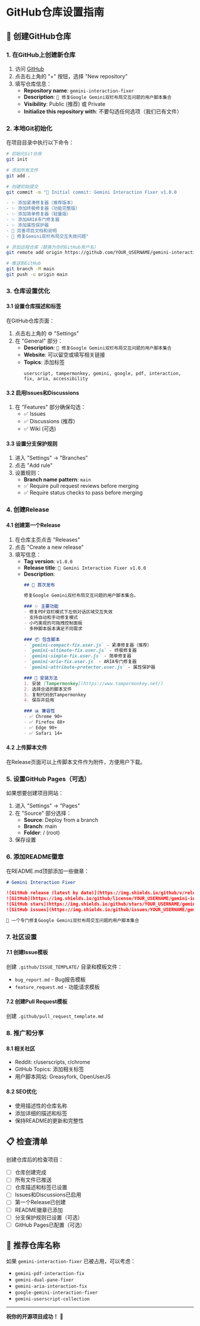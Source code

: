 # GitHub仓库设置指南

## 🚀 创建GitHub仓库

### 1. 在GitHub上创建新仓库

1. 访问 [GitHub](https://github.com)
2. 点击右上角的 "+" 按钮，选择 "New repository"
3. 填写仓库信息：
   - **Repository name**: `gemini-interaction-fixer`
   - **Description**: `🔧 修复Google Gemini双栏布局交互问题的用户脚本集合`
   - **Visibility**: Public (推荐) 或 Private
   - **Initialize this repository with**: 不要勾选任何选项（我们已有文件）

### 2. 本地Git初始化

在项目目录中执行以下命令：

```bash
# 初始化Git仓库
git init

# 添加所有文件
git add .

# 创建初始提交
git commit -m "🎉 Initial commit: Gemini Interaction Fixer v1.0.0

- ✨ 添加紧凑修复器（推荐版本）
- ✨ 添加终极修复器（功能完整版）
- ✨ 添加简单修复器（轻量版）
- ✨ 添加ARIA专门修复器
- ✨ 添加属性保护器
- 📝 完善项目文档和说明
- 🔧 修复Gemini双栏布局交互失效问题"

# 添加远程仓库（替换为你的GitHub用户名）
git remote add origin https://github.com/YOUR_USERNAME/gemini-interaction-fixer.git

# 推送到GitHub
git branch -M main
git push -u origin main
```

### 3. 仓库设置优化

#### 3.1 设置仓库描述和标签
在GitHub仓库页面：
1. 点击右上角的 ⚙️ "Settings"
2. 在 "General" 部分：
   - **Description**: `🔧 修复Google Gemini双栏布局交互问题的用户脚本集合`
   - **Website**: 可以留空或填写相关链接
   - **Topics**: 添加标签
     ```
     userscript, tampermonkey, gemini, google, pdf, interaction, fix, aria, accessibility
     ```

#### 3.2 启用Issues和Discussions
1. 在 "Features" 部分确保勾选：
   - ✅ Issues
   - ✅ Discussions (推荐)
   - ✅ Wiki (可选)

#### 3.3 设置分支保护规则
1. 进入 "Settings" → "Branches"
2. 点击 "Add rule"
3. 设置规则：
   - **Branch name pattern**: `main`
   - ✅ Require pull request reviews before merging
   - ✅ Require status checks to pass before merging

### 4. 创建Release

#### 4.1 创建第一个Release
1. 在仓库主页点击 "Releases"
2. 点击 "Create a new release"
3. 填写信息：
   - **Tag version**: `v1.0.0`
   - **Release title**: `🎉 Gemini Interaction Fixer v1.0.0`
   - **Description**:
     ```markdown
     ## 🚀 首次发布

     修复Google Gemini双栏布局交互问题的用户脚本集合。

     ### ✨ 主要功能
     - 修复PDF双栏模式下左侧对话区域交互失效
     - 支持自动和手动修复模式
     - 小巧美观的可拖拽控制面板
     - 多种脚本版本满足不同需求

     ### 📦 包含脚本
     - `gemini-compact-fix.user.js` - 紧凑修复器（推荐）
     - `gemini-ultimate-fix.user.js` - 终极修复器
     - `gemini-simple-fix.user.js` - 简单修复器
     - `gemini-aria-fix.user.js` - ARIA专门修复器
     - `gemini-attribute-protector.user.js` - 属性保护器

     ### 🔧 安装方法
     1. 安装 [Tampermonkey](https://www.tampermonkey.net/)
     2. 选择合适的脚本文件
     3. 复制代码到Tampermonkey
     4. 保存并启用

     ### 📊 兼容性
     - ✅ Chrome 90+
     - ✅ Firefox 88+
     - ✅ Edge 90+
     - ✅ Safari 14+
     ```

#### 4.2 上传脚本文件
在Release页面可以上传脚本文件作为附件，方便用户下载。

### 5. 设置GitHub Pages（可选）

如果想要创建项目网站：

1. 进入 "Settings" → "Pages"
2. 在 "Source" 部分选择：
   - **Source**: Deploy from a branch
   - **Branch**: main
   - **Folder**: / (root)
3. 保存设置

### 6. 添加README徽章

在README.md顶部添加一些徽章：

```markdown
# Gemini Interaction Fixer

![GitHub release (latest by date)](https://img.shields.io/github/v/release/YOUR_USERNAME/gemini-interaction-fixer)
![GitHub](https://img.shields.io/github/license/YOUR_USERNAME/gemini-interaction-fixer)
![GitHub stars](https://img.shields.io/github/stars/YOUR_USERNAME/gemini-interaction-fixer)
![GitHub issues](https://img.shields.io/github/issues/YOUR_USERNAME/gemini-interaction-fixer)

🔧 一个专门修复Google Gemini双栏布局交互问题的用户脚本集合
```

### 7. 社区设置

#### 7.1 创建Issue模板
创建 `.github/ISSUE_TEMPLATE/` 目录和模板文件：

- `bug_report.md` - Bug报告模板
- `feature_request.md` - 功能请求模板

#### 7.2 创建Pull Request模板
创建 `.github/pull_request_template.md`

### 8. 推广和分享

#### 8.1 相关社区
- Reddit: r/userscripts, r/chrome
- GitHub Topics: 添加相关标签
- 用户脚本网站: Greasyfork, OpenUserJS

#### 8.2 SEO优化
- 使用描述性的仓库名称
- 添加详细的描述和标签
- 保持README的更新和完整性

## 📋 检查清单

创建仓库后的检查项目：

- [ ] 仓库创建完成
- [ ] 所有文件已推送
- [ ] 仓库描述和标签已设置
- [ ] Issues和Discussions已启用
- [ ] 第一个Release已创建
- [ ] README徽章已添加
- [ ] 分支保护规则已设置（可选）
- [ ] GitHub Pages已配置（可选）

## 🎯 推荐仓库名称

如果 `gemini-interaction-fixer` 已被占用，可以考虑：

- `gemini-pdf-interaction-fix`
- `gemini-dual-pane-fixer`
- `gemini-aria-interaction-fix`
- `google-gemini-interaction-fixer`
- `gemini-userscript-collection`

---

**祝你的开源项目成功！** 🎉
